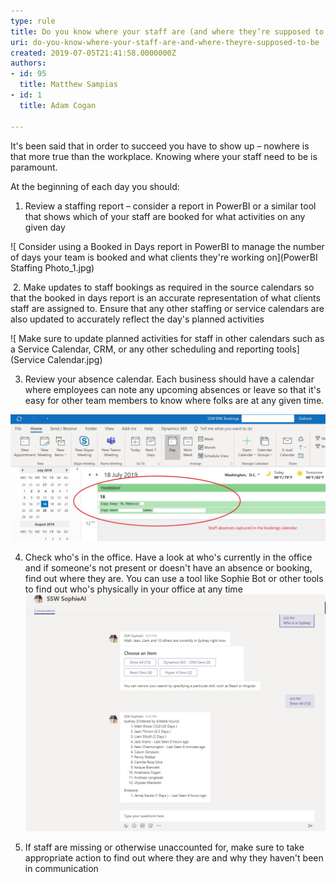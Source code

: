 ```yaml
---
type: rule
title: Do you know where your staff are (and where they’re supposed to be)?
uri: do-you-know-where-your-staff-are-and-where-theyre-supposed-to-be
created: 2019-07-05T21:41:58.0000000Z
authors:
- id: 95
  title: Matthew Sampias
- id: 1
  title: Adam Cogan

---
```


​​​​It's been said that in order to succeed you have to show up – nowhere is that more true than the workplace.  Knowing where your staff need to be is paramount.
 
​At the beginning of each day you should:

1. Review a staffing report – consider a report in PowerBI or a similar tool that shows which of your staff are booked for what activities on any given day

![ Consider using a Booked in Days report in PowerBI to manage the number of days your team is booked and what clients they're working on](PowerBI Staffing Photo_1.jpg)

​
2. Make updates to staff bookings as required in the source calendars so that the booked in days report is an accurate representation of what clients staff are assigned to.  Ensure that any other staffing or service calendars are also updated to accurately reflect the day's planned activities


![ Make sure to update planned activities for staff in other calendars such as a Service Calendar, CRM, or any other scheduling and reporting tools](Service Calendar.jpg)

3. Review your absence calendar.  Each business should have a calendar where employees can note any upcoming absences or leave so that it's easy for other team members to know where folks are at any given time. 

![ Have your staff leave bookings in a staff leave calendar so you can tell quickly who's scheduled to be out of the office](absences.jpg)

4. Check who's in the office.  Have a look at who's currently in the office and if someone's not present or doesn't have an absence or booking, find out where they are​.  You can use a tool like Sophie Bot or other tools to find out who's physically in your office at any time
![ You can use a Bot like Sophie AI to provide a staffing report of who is physically the office today](SophieBot.jpg) 

5. If staff are missing or otherwise unaccounted for, make sure to take appropriate action to find out where they are and why they haven't been in communication

​
